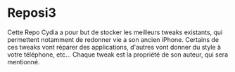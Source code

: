 # Reposi3
Cette Repo Cydia a pour but de stocker les meilleurs tweaks existants, qui permettent notamment de redonner vie a son ancien iPhone.
Certains de ces tweaks vont réparer des applications, d'autres vont donner du style à votre téléphone, etc...
Chaque tweak est la propriété de son auteur, qui sera mentionné.